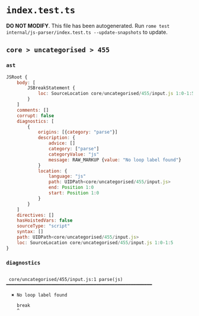 # `index.test.ts`

**DO NOT MODIFY**. This file has been autogenerated. Run `rome test internal/js-parser/index.test.ts --update-snapshots` to update.

## `core > uncategorised > 455`

### `ast`

```javascript
JSRoot {
	body: [
		JSBreakStatement {
			loc: SourceLocation core/uncategorised/455/input.js 1:0-1:5
		}
	]
	comments: []
	corrupt: false
	diagnostics: [
		{
			origins: [{category: "parse"}]
			description: {
				advice: []
				category: ["parse"]
				categoryValue: "js"
				message: RAW_MARKUP {value: "No loop label found"}
			}
			location: {
				language: "js"
				path: UIDPath<core/uncategorised/455/input.js>
				end: Position 1:0
				start: Position 1:0
			}
		}
	]
	directives: []
	hasHoistedVars: false
	sourceType: "script"
	syntax: []
	path: UIDPath<core/uncategorised/455/input.js>
	loc: SourceLocation core/uncategorised/455/input.js 1:0-1:5
}
```

### `diagnostics`

```

 core/uncategorised/455/input.js:1 parse(js) ━━━━━━━━━━━━━━━━━━━━━━━━━━━━━━━━━━━━━━━━━━━━━━━━━━━━━━━

  ✖ No loop label found

    break
    ^


```
